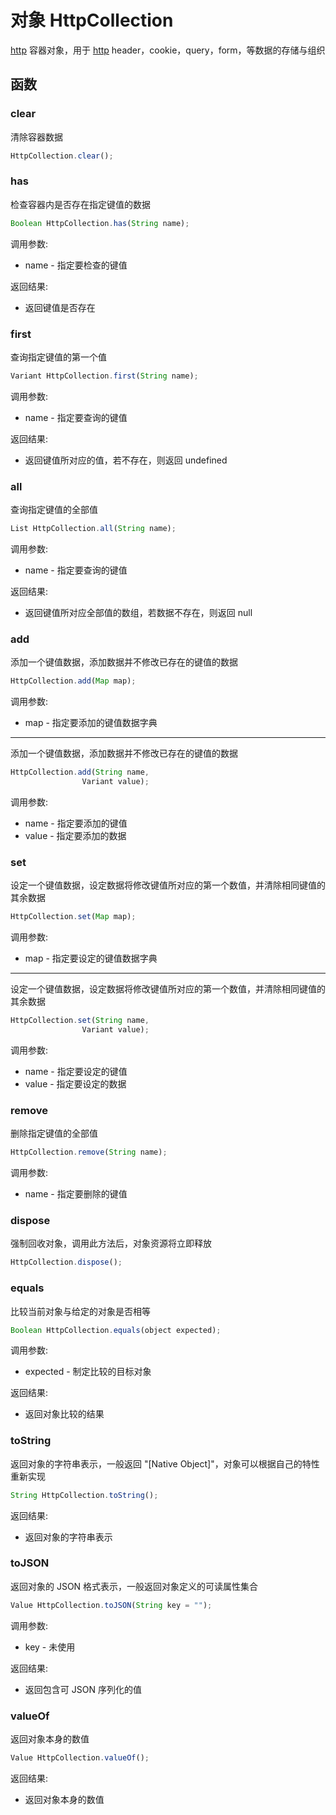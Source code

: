 # 对象 HttpCollection
[http](/docs/manual/module/ifs/http.md.html) 容器对象，用于 [http](/docs/manual/module/ifs/http.md.html) header，cookie，query，form，等数据的存储与组织

## 函数
        
### clear
清除容器数据
```JavaScript
HttpCollection.clear();
```

### has
检查容器内是否存在指定键值的数据
```JavaScript
Boolean HttpCollection.has(String name);
```

调用参数:
* name - 指定要检查的键值

返回结果:
* 返回键值是否存在

### first
查询指定键值的第一个值
```JavaScript
Variant HttpCollection.first(String name);
```

调用参数:
* name - 指定要查询的键值

返回结果:
* 返回键值所对应的值，若不存在，则返回 undefined

### all
查询指定键值的全部值
```JavaScript
List HttpCollection.all(String name);
```

调用参数:
* name - 指定要查询的键值

返回结果:
* 返回键值所对应全部值的数组，若数据不存在，则返回 null

### add
添加一个键值数据，添加数据并不修改已存在的键值的数据
```JavaScript
HttpCollection.add(Map map);
```

调用参数:
* map - 指定要添加的键值数据字典

--------------------------
添加一个键值数据，添加数据并不修改已存在的键值的数据
```JavaScript
HttpCollection.add(String name,
                Variant value);
```

调用参数:
* name - 指定要添加的键值
* value - 指定要添加的数据

### set
设定一个键值数据，设定数据将修改键值所对应的第一个数值，并清除相同键值的其余数据
```JavaScript
HttpCollection.set(Map map);
```

调用参数:
* map - 指定要设定的键值数据字典

--------------------------
设定一个键值数据，设定数据将修改键值所对应的第一个数值，并清除相同键值的其余数据
```JavaScript
HttpCollection.set(String name,
                Variant value);
```

调用参数:
* name - 指定要设定的键值
* value - 指定要设定的数据

### remove
删除指定键值的全部值
```JavaScript
HttpCollection.remove(String name);
```

调用参数:
* name - 指定要删除的键值

### dispose
强制回收对象，调用此方法后，对象资源将立即释放
```JavaScript
HttpCollection.dispose();
```

### equals
比较当前对象与给定的对象是否相等
```JavaScript
Boolean HttpCollection.equals(object expected);
```

调用参数:
* expected - 制定比较的目标对象

返回结果:
* 返回对象比较的结果

### toString
返回对象的字符串表示，一般返回 "[Native Object]"，对象可以根据自己的特性重新实现
```JavaScript
String HttpCollection.toString();
```

返回结果:
* 返回对象的字符串表示

### toJSON
返回对象的 JSON 格式表示，一般返回对象定义的可读属性集合
```JavaScript
Value HttpCollection.toJSON(String key = "");
```

调用参数:
* key - 未使用

返回结果:
* 返回包含可 JSON 序列化的值

### valueOf
返回对象本身的数值
```JavaScript
Value HttpCollection.valueOf();
```

返回结果:
* 返回对象本身的数值


